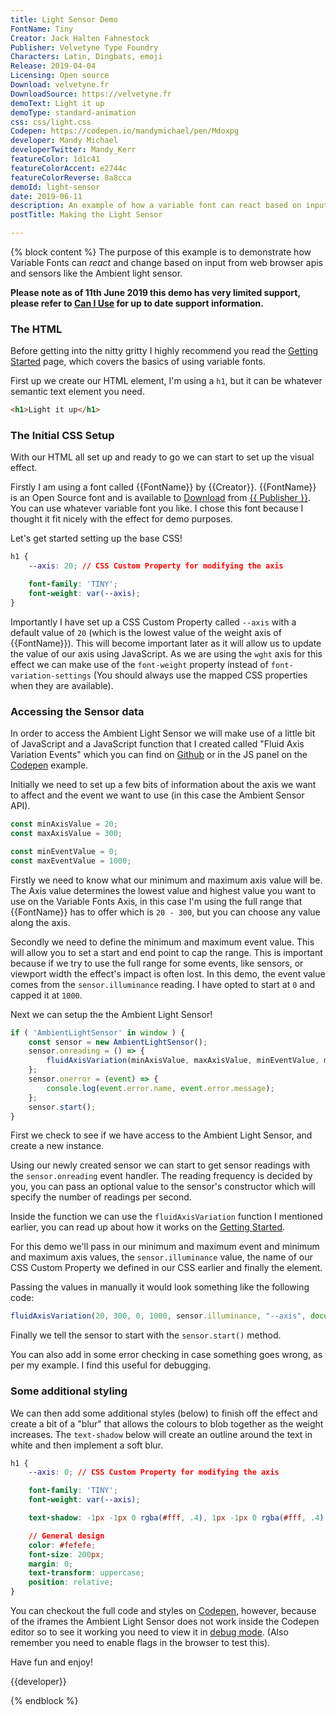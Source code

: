 ```yaml
---
title: Light Sensor Demo
FontName: Tiny
Creator: Jack Halten Fahnestock
Publisher: Velvetyne Type Foundry
Characters: Latin, Dingbats, emoji
Release: 2019-04-04
Licensing: Open source
Download: velvetyne.fr
DownloadSource: https://velvetyne.fr
demoText: Light it up
demoType: standard-animation
css: css/light.css
Codepen: https://codepen.io/mandymichael/pen/Mdoxpg
developer: Mandy Michael
developerTwitter: Mandy_Kerr
featureColor: 1d1c41
featureColorAccent: e2744c
featureColorReverse: 8a8cca
demoId: light-sensor
date: 2019-06-11
description: An example of how a variable font can react based on input from web browser apis and sensors like the Ambient light sensor.
postTitle: Making the Light Sensor

---
```


{% block content %}
The purpose of this example is to demonstrate how Variable Fonts can _react_ and change based on input from web browser apis and sensors like the Ambient light sensor.

**Please note as of 11th June 2019 this demo has very limited support, please refer to [Can I Use](https://caniuse.com/#search=ambient%20light%20sensor) for up to date support information.**

### The HTML

Before getting into the nitty gritty I highly recommend you read the [Getting Started](/getting-started) page, which covers the basics of using variable fonts.

First up we create our HTML element, I'm using a `h1`, but it can be whatever semantic text element you need.

``` html
<h1>Light it up</h1>
```


### The Initial CSS Setup

With our HTML all set up and ready to go we can start to set up the visual effect.

Firstly I am using a font called {{FontName}} by {{Creator}}. {{FontName}} is an Open Source font and is available to <a href="{{DownloadSource}}" target="_blank">Download</a> from <a href="{{DownloadSource}}">{{ Publisher }}</a>. You can use whatever variable font you like. I chose this font because I thought it fit nicely with the effect for demo purposes.

Let's get started setting up the base CSS!

``` css
h1 {
	--axis: 20; // CSS Custom Property for modifying the axis

	font-family: 'TINY';
	font-weight: var(--axis);
}
```
Importantly I have set up a CSS Custom Property called `--axis` with a default value of `20` (which is the lowest value of the weight axis of {{FontName}}). This will become important later as it will allow us to update the value of our axis using JavaScript. As we are using the `wght` axis for this effect we can make use of the `font-weight` property instead of `font-variation-settings` (You should always use the mapped CSS properties when they are available).

### Accessing the Sensor data

In order to access the Ambient Light Sensor we will make use of a little bit of JavaScript and a JavaScript function that I created called "Fluid Axis Variation Events" which you can find on [Github](https://github.com/mandymichael/fluid-axis-variation-events) or in the JS panel on the [Codepen]({{Codepen}}) example.

Initially we need to set up a few bits of information about the axis we want to affect and the event we want to use (in this case the Ambient Sensor API).

```js
const minAxisValue = 20;
const maxAxisValue = 300;

const minEventValue = 0;
const maxEventValue = 1000;
```

Firstly we need to know what our minimum and maximum axis value will be. The Axis value determines the lowest value and highest value you want to use on the Variable Fonts Axis, in this case I'm using the full range that {{FontName}} has to offer which is `20 - 300`, but you can choose any value along the axis.

Secondly we need to define the minimum and maximum event value. This will allow you to set a start and end point to cap the range. This is important because if we try to use the full range for some events, like sensors, or viewport width the effect's impact is often lost. In this demo, the event value comes from the `sensor.illuminance` reading. I have opted to start at `0` and capped it at `1000`.

Next we can setup the the Ambient Light Sensor!

```js
if ( 'AmbientLightSensor' in window ) {
    const sensor = new AmbientLightSensor();
    sensor.onreading = () => {
        fluidAxisVariation(minAxisValue, maxAxisValue, minEventValue, maxEventValue, sensor.illuminance, "--axis", element);
    };
    sensor.onerror = (event) => {
        console.log(event.error.name, event.error.message);
    };
    sensor.start();
}
```
First we check to see if we have access to the Ambient Light Sensor, and create a new instance.

Using our newly created sensor we can start to get sensor readings with the `sensor.onreading` event handler. The reading frequency is decided by you, you can pass an optional value to the sensor's constructor which will specify the number of readings per second.

Inside the function we can use the `fluidAxisVariation` function I mentioned earlier, you can read up about how it works on the <a href="/getting-started">Getting Started</a>.

For this demo we'll pass in our minimum and maximum event and minimum and maximum axis values, the `sensor.illuminance` value, the name of our CSS Custom Property we defined in our CSS earlier and finally the element.

Passing the values in manually it would look something like the following code:

```js
fluidAxisVariation(20, 300, 0, 1000, sensor.illuminance, "--axis", document.getElementById("demoText"));
```

Finally we tell the sensor to start with the `sensor.start()` method.

You can also add in some error checking in case something goes wrong, as per my example. I find this useful for debugging.

### Some additional styling

We can then add some additional styles (below) to finish off the effect and create a bit of a "blur" that allows the colours to blob together as the weight increases. The `text-shadow` below will create an outline around the text in white and then implement a soft blur.

``` css
h1 {
	--axis: 0; // CSS Custom Property for modifying the axis

	font-family: 'TINY';
	font-weight: var(--axis);

    text-shadow: -1px -1px 0 rgba(#fff, .4), 1px -1px 0 rgba(#fff, .4), -1px 1px 0 rgba(#fff, .4), 1px 1px 0 rgba(#fff, .4), 0 -2px 8px, 0 0 2px, 0 0 5px #ff7e00, 0 0 15px #ff4444, 0 0 2px #ff7e00, 0 2px 3px #000;

    // General design
    color: #fefefe;
    font-size: 200px;
    margin: 0;
    text-transform: uppercase;
	position: relative;
}
```

You can checkout the full code and styles on [Codepen]({{Codepen}}), however, because of the iframes the Ambient Light Sensor does not work inside the Codepen editor so to see it working you need to view it in <a href="https://s.codepen.io/mandymichael/debug/6c905675972969f4a9a5a89c382b1473">debug mode</a>. (Also remember you need to enable flags in the browser to test this).

Have fun and enjoy!

{{developer}}

{% endblock %}
